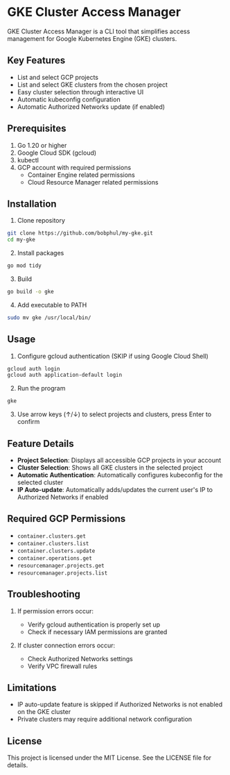 # GKE Cluster Access Manager

GKE Cluster Access Manager is a CLI tool that simplifies access management for Google Kubernetes Engine (GKE) clusters.

## Key Features

- List and select GCP projects
- List and select GKE clusters from the chosen project
- Easy cluster selection through interactive UI
- Automatic kubeconfig configuration
- Automatic Authorized Networks update (if enabled)

## Prerequisites

1. Go 1.20 or higher
2. Google Cloud SDK (gcloud)
3. kubectl
4. GCP account with required permissions
   - Container Engine related permissions
   - Cloud Resource Manager related permissions

## Installation

1. Clone repository
```bash
git clone https://github.com/bobphul/my-gke.git
cd my-gke
```

2. Install packages
```bash
go mod tidy
```

3. Build
```bash
go build -o gke
```

4. Add executable to PATH
```bash
sudo mv gke /usr/local/bin/
```

## Usage
1. Configure gcloud authentication (SKIP if using Google Cloud Shell)
```bash
gcloud auth login
gcloud auth application-default login
```

2. Run the program
```bash
gke
```

3. Use arrow keys (↑/↓) to select projects and clusters, press Enter to confirm

## Feature Details

- **Project Selection**: Displays all accessible GCP projects in your account
- **Cluster Selection**: Shows all GKE clusters in the selected project
- **Automatic Authentication**: Automatically configures kubeconfig for the selected cluster
- **IP Auto-update**: Automatically adds/updates the current user's IP to Authorized Networks if enabled

## Required GCP Permissions

- `container.clusters.get`
- `container.clusters.list`
- `container.clusters.update`
- `container.operations.get`
- `resourcemanager.projects.get`
- `resourcemanager.projects.list`

## Troubleshooting

1. If permission errors occur:
   - Verify gcloud authentication is properly set up
   - Check if necessary IAM permissions are granted

2. If cluster connection errors occur:
   - Check Authorized Networks settings
   - Verify VPC firewall rules

## Limitations

- IP auto-update feature is skipped if Authorized Networks is not enabled on the GKE cluster
- Private clusters may require additional network configuration

## License

This project is licensed under the MIT License. See the LICENSE file for details.
